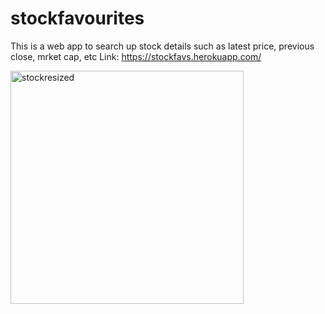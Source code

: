 # stockfavourites

This is a web app to search up stock details such as latest price, previous close, mrket cap, etc
Link: https://stockfavs.herokuapp.com/

<img width="373" alt="stockresized" src="https://user-images.githubusercontent.com/92592420/148777989-e5b840e9-70f3-4d2d-8253-3153a497c6f0.png">
